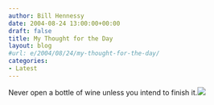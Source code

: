 ```yaml
---
author: Bill Hennessy
date: 2004-08-24 13:00:00+00:00
draft: false
title: My Thought for the Day
layout: blog
#url: e/2004/08/24/my-thought-for-the-day/
categories:
- Latest
---
```


Never open a bottle of wine unless you intend to finish it.![](https://blog.billhennessy.com/aggbug.aspx?PostID=632)

